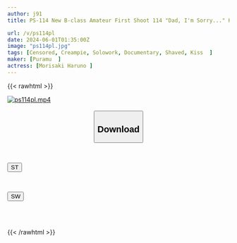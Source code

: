 ```yaml
---
author: j91
title: PS-114 New B-class Amateur First Shoot 114 "Dad, I'm Sorry..." Haruno-san, 21 Years Old, Part-time Worker At A Western-style Pastry Shop. I Like Deep Dicks... I Like Big Dicks! I Thrust Deep Inside Her And Get My First Creampie... It Feels So Good! Haruno Morisaki

url: /v/ps114pl
date: 2024-06-01T01:35:00Z
image: "ps114pl.jpg"
tags: [Censored, Creampie, Solowork, Documentary, Shaved, Kiss	]
maker: [Puramu  ]
actress: [Morisaki Haruno ]
---
```



{{< rawhtml >}}

<div class="video" data-videoid="W3APllRoAMibb3o">
    <a href="javascript:;">
        <img src="/v/ps114pl/ps114pl.jpg" width="WIDTH" height="HEIGHT" alt="ps114pl.mp4" loading="lazy">
    </a>
</div>

<script type="text/javascript" src="https://j91.asia/asset/on-demand-st.js"></script>

<br>
  <link rel="stylesheet" href="https://j91.asia/asset/bs5.css">
  
  <center>
  <button class="btn btn-primary" type="button" data-bs-toggle="collapse" data-bs-target=".multi-collapse" aria-expanded="false" aria-controls="multiCollapseExample1 multiCollapseExample2"><h2>Download</h2></button></center>
</p>
<div class="row">
  <div class="col">
    <div class="collapse multi-collapse" id="multiCollapseExample1">
      <div class="card card-body">
	      	      <br>
<div class="buttons">  
<p><a href="/v/ps114pl/st.html" target="_blank"><button class="btn-hover color-3"><i class="fa fa-download"></i> ST</button></a></p></div>
    </div>
  </div>
</div>
  <div class="col">
    <div class="collapse multi-collapse" id="multiCollapseExample2">
      <div class="card card-body">
	      <br>
<div class="buttons">
<p><a href="/v/ps114pl/sw.html" target="_blank"><button class="btn-hover color-2"><i class="fa fa-download"></i> SW</button></a></p></div>
<br><br>
      </div>
    </div>
  </div>
</div>

{{< /rawhtml >}}